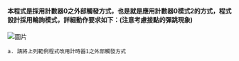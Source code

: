 #### 本程式是採用計數器0之外部觸發方式，也是就是應用計數器0模式2的方式，程式設計採用輪詢模式，詳細動作要求如下：(注意考慮接點的彈跳現象)
![圖片](https://user-images.githubusercontent.com/103128273/188279406-6c7b02e5-c706-4290-abd7-54e70588d0ac.png)

    a. 請將上列範例程式改用計時器1之外部觸發方式
